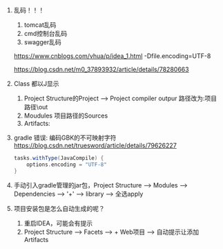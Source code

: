 1. 乱码！！！

   1. tomcat乱码
   2. cmd控制台乱码
   3. swagger乱码

   https://www.cnblogs.com/vhua/p/idea_1.html   -Dfile.encoding=UTF-8

   https://blog.csdn.net/m0_37893932/article/details/78280663

2. Class 都以J显示

   1. Project Structure的Project --> Project compiler outpur 路径改为:项目路径\out
   2. Moudules 项目路径的Sources
   3. Artifacts: 

3. gradle  错误: 编码GBK的不可映射字符 https://blog.csdn.net/truesword/article/details/79626227

   ```groovy
   tasks.withType(JavaCompile) {
       options.encoding = "UTF-8"
   }
   ```

4. 手动引入gradle管理的jar包，Project Structure --> Modules --> Dependencies --> '+' --> library --> 全选apply

5. 项目安装包是怎么自动生成的呢？

   1. 重启IDEA，可能会有提示
   2. Project Structure --> Facets --> + Web项目 --> 自动提示让添加Artifacts


